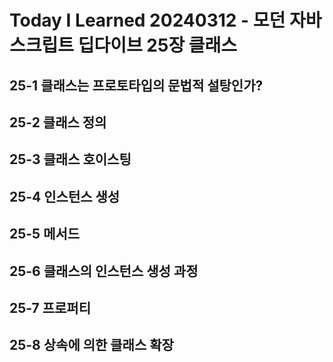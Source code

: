 # Today I Learned 20240312 - 모던 자바스크립트 딥다이브 25장 클래스

## 25-1 클래스는 프로토타입의 문법적 설탕인가?
## 25-2 클래스 정의
## 25-3 클래스 호이스팅
## 25-4 인스턴스 생성
## 25-5 메서드
## 25-6 클래스의 인스턴스 생성 과정
## 25-7 프로퍼티
## 25-8 상속에 의한 클래스 확장